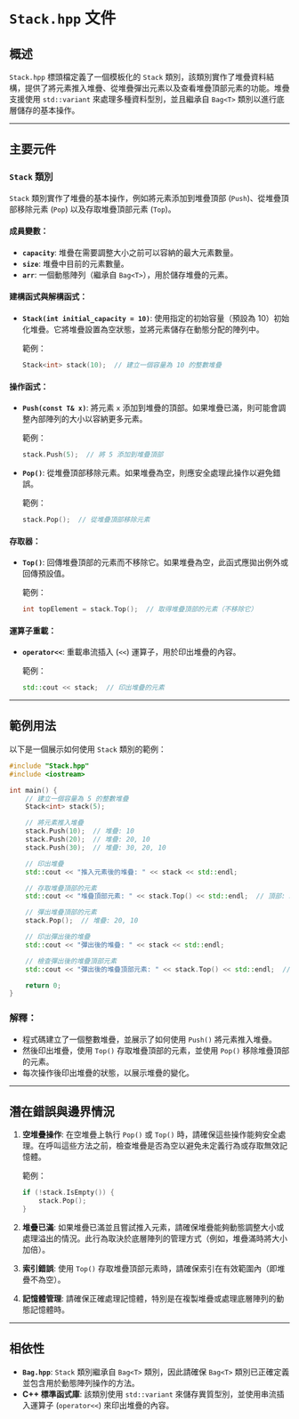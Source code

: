 # `Stack.hpp` 文件

## 概述

`Stack.hpp` 標頭檔定義了一個模板化的 `Stack` 類別，該類別實作了堆疊資料結構，提供了將元素推入堆疊、從堆疊彈出元素以及查看堆疊頂部元素的功能。堆疊支援使用 `std::variant` 來處理多種資料型別，並且繼承自 `Bag<T>` 類別以進行底層儲存的基本操作。

---

## 主要元件

### `Stack` 類別

`Stack` 類別實作了堆疊的基本操作，例如將元素添加到堆疊頂部 (`Push`)、從堆疊頂部移除元素 (`Pop`) 以及存取堆疊頂部元素 (`Top`)。

#### 成員變數：
- **`capacity`**: 堆疊在需要調整大小之前可以容納的最大元素數量。
- **`size`**: 堆疊中目前的元素數量。
- **`arr`**: 一個動態陣列（繼承自 `Bag<T>`），用於儲存堆疊的元素。

#### 建構函式與解構函式：
- **`Stack(int initial_capacity = 10)`**: 使用指定的初始容量（預設為 10）初始化堆疊。它將堆疊設置為空狀態，並將元素儲存在動態分配的陣列中。
  
  範例：
  ```cpp
  Stack<int> stack(10);  // 建立一個容量為 10 的整數堆疊
  ```

#### 操作函式：
- **`Push(const T& x)`**: 將元素 `x` 添加到堆疊的頂部。如果堆疊已滿，則可能會調整內部陣列的大小以容納更多元素。

  範例：
  ```cpp
  stack.Push(5);  // 將 5 添加到堆疊頂部
  ```

- **`Pop()`**: 從堆疊頂部移除元素。如果堆疊為空，則應安全處理此操作以避免錯誤。

  範例：
  ```cpp
  stack.Pop();  // 從堆疊頂部移除元素
  ```

#### 存取器：
- **`Top()`**: 回傳堆疊頂部的元素而不移除它。如果堆疊為空，此函式應拋出例外或回傳預設值。

  範例：
  ```cpp
  int topElement = stack.Top();  // 取得堆疊頂部的元素（不移除它）
  ```

#### 運算子重載：
- **`operator<<`**: 重載串流插入 (`<<`) 運算子，用於印出堆疊的內容。

  範例：
  ```cpp
  std::cout << stack;  // 印出堆疊的元素
  ```

---

## 範例用法

以下是一個展示如何使用 `Stack` 類別的範例：

```cpp
#include "Stack.hpp"
#include <iostream>

int main() {
    // 建立一個容量為 5 的整數堆疊
    Stack<int> stack(5);

    // 將元素推入堆疊
    stack.Push(10);  // 堆疊: 10
    stack.Push(20);  // 堆疊: 20, 10
    stack.Push(30);  // 堆疊: 30, 20, 10

    // 印出堆疊
    std::cout << "推入元素後的堆疊: " << stack << std::endl;

    // 存取堆疊頂部的元素
    std::cout << "堆疊頂部元素: " << stack.Top() << std::endl;  // 頂部: 30

    // 彈出堆疊頂部的元素
    stack.Pop();  // 堆疊: 20, 10

    // 印出彈出後的堆疊
    std::cout << "彈出後的堆疊: " << stack << std::endl;

    // 檢查彈出後的堆疊頂部元素
    std::cout << "彈出後的堆疊頂部元素: " << stack.Top() << std::endl;  // 頂部: 20

    return 0;
}
```

### 解釋：
- 程式碼建立了一個整數堆疊，並展示了如何使用 `Push()` 將元素推入堆疊。
- 然後印出堆疊，使用 `Top()` 存取堆疊頂部的元素，並使用 `Pop()` 移除堆疊頂部的元素。
- 每次操作後印出堆疊的狀態，以展示堆疊的變化。

---

## 潛在錯誤與邊界情況

1. **空堆疊操作**: 在空堆疊上執行 `Pop()` 或 `Top()` 時，請確保這些操作能夠安全處理。在呼叫這些方法之前，檢查堆疊是否為空以避免未定義行為或存取無效記憶體。

   範例：
   ```cpp
   if (!stack.IsEmpty()) {
       stack.Pop();
   }
   ```

2. **堆疊已滿**: 如果堆疊已滿並且嘗試推入元素，請確保堆疊能夠動態調整大小或處理溢出的情況。此行為取決於底層陣列的管理方式（例如，堆疊滿時將大小加倍）。

3. **索引錯誤**: 使用 `Top()` 存取堆疊頂部元素時，請確保索引在有效範圍內（即堆疊不為空）。

4. **記憶體管理**: 請確保正確處理記憶體，特別是在複製堆疊或處理底層陣列的動態記憶體時。

---

## 相依性

- **`Bag.hpp`**: `Stack` 類別繼承自 `Bag<T>` 類別，因此請確保 `Bag<T>` 類別已正確定義並包含用於動態陣列操作的方法。
- **C++ 標準函式庫**: 該類別使用 `std::variant` 來儲存異質型別，並使用串流插入運算子 (`operator<<`) 來印出堆疊的內容。

